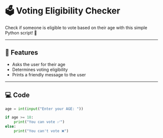 # 🗳️ Voting Eligibility Checker

Check if someone is eligible to vote based on their age with this simple Python script! 🎉

---

## 🔹 Features
- Asks the user for their age
- Determines voting eligibility
- Prints a friendly message to the user

---

## 💻 Code

```python
age = int(input("Enter your AGE: "))

if age >= 18:
    print("You can vote ✅")
else:
    print("You can't vote ❌")
